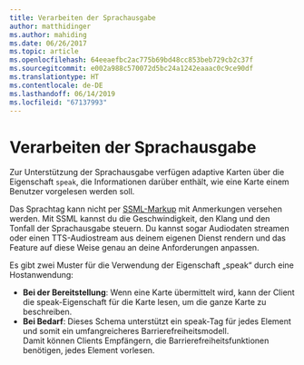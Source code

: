 ```yaml
---
title: Verarbeiten der Sprachausgabe
author: matthidinger
ms.author: mahiding
ms.date: 06/26/2017
ms.topic: article
ms.openlocfilehash: 64eeaefbc2ac775b69bd48cc853beb729cb2c37f
ms.sourcegitcommit: e002a988c570072d5bc24a1242eaaac0c9ce90df
ms.translationtype: HT
ms.contentlocale: de-DE
ms.lasthandoff: 06/14/2019
ms.locfileid: "67137993"
---
```

# <a name="handling-speech"></a>Verarbeiten der Sprachausgabe

Zur Unterstützung der Sprachausgabe verfügen adaptive Karten über die Eigenschaft `speak`, die Informationen darüber enthält, wie eine Karte einem Benutzer vorgelesen werden soll.

Das Sprachtag kann nicht per [SSML-Markup](https://msdn.microsoft.com/en-us/library/office/hh361578(v=office.14).aspx) mit Anmerkungen versehen werden. Mit SSML kannst du die Geschwindigkeit, den Klang und den Tonfall der Sprachausgabe steuern.  Du kannst sogar Audiodaten streamen oder einen TTS-Audiostream aus deinem eigenen Dienst rendern und das Feature auf diese Weise genau an deine Anforderungen anpassen.

Es gibt zwei Muster für die Verwendung der Eigenschaft „speak“ durch eine Hostanwendung:
* **Bei der Bereitstellung**: Wenn eine Karte übermittelt wird, kann der Client die speak-Eigenschaft für die Karte lesen, um die ganze Karte zu beschreiben.
* **Bei Bedarf**: Dieses Schema unterstützt ein speak-Tag für jedes Element und somit ein umfangreicheres Barrierefreiheitsmodell.  
Damit können Clients Empfängern, die Barrierefreiheitsfunktionen benötigen, jedes Element vorlesen.

